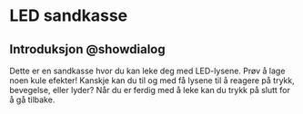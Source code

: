 # LED sandkasse
## Introduksjon @showdialog

Dette er en sandkasse hvor du kan leke deg med LED-lysene. Prøv å lage noen kule efekter! Kanskje kan du til og med få lysene til å reagere på trykk, bevegelse, eller lyder? Når du er ferdig med å leke kan du trykk på slutt for å gå tilbake.

<script src="https://makecode.com/gh-pages-embed.js"></script><script>makeCodeRender("{{ site.makecode.home_url }}", "{{ site.github.owner_name }}/{{ site.github.repository_name }}");</script>
